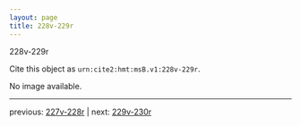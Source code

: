 ```yaml
---
layout: page
title: 228v-229r
---
```


228v-229r

Cite this object as `urn:cite2:hmt:msB.v1:228v-229r`.

No image available. 



---

previous: [227v-228r](../227v-228r/) | next: [229v-230r](../229v-230r/)